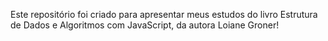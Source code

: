 Este repositório foi criado para apresentar meus estudos do livro Estrutura de Dados e Algoritmos com JavaScript, da autora Loiane Groner!
